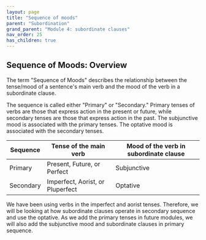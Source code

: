 ```yaml
---
layout: page
title: "Sequence of moods"
parent: "Subordination"
grand_parent: "Module 4: subordinate clauses"
nav_order: 25
has_children: true
---
```


## Sequence of Moods: Overview

The term "Sequence of Moods" describes the relationship between the tense/mood of a sentence's main verb and the mood of the verb in a subordinate clause.

The sequence is called either "Primary" or "Secondary." Primary tenses of verbs are those that express action in the present or future, while secondary tenses are those that express action in the past. The subjunctive mood is associated with the primary tenses. The optative mood is associated with the secondary tenses.

| Sequence | Tense of the main verb | Mood of the verb in subordinate clause |
| --- | --- | ---|
| Primary | Present, Future, or Perfect | Subjunctive |
| Secondary | Imperfect, Aorist, or Pluperfect | Optative |

We have been using verbs in the imperfect and aorist tenses. Therefore, we will be looking at how subordinate clauses operate in secondary sequence and use the optative. As we add the primary tenses in future modules, we will also add the subjunctive mood and subordinate clauses in primary sequence.

